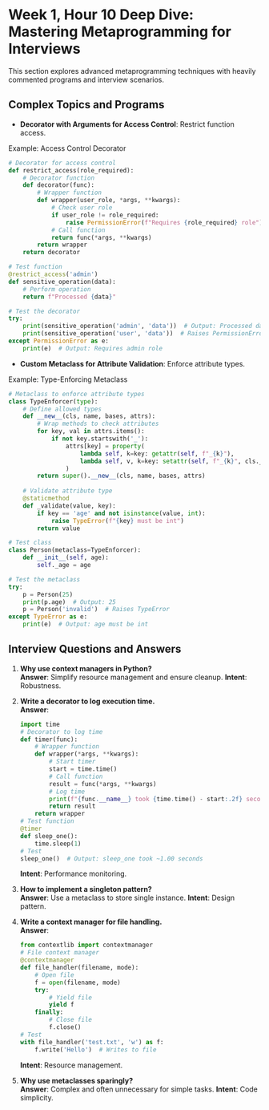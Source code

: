 # Week 1, Hour 10 Deep Dive: Mastering Metaprogramming for Interviews

This section explores advanced metaprogramming techniques with heavily commented programs and interview scenarios.

## Complex Topics and Programs
- **Decorator with Arguments for Access Control**: Restrict function access.

Example: Access Control Decorator
```python
# Decorator for access control
def restrict_access(role_required):
    # Decorator function
    def decorator(func):
        # Wrapper function
        def wrapper(user_role, *args, **kwargs):
            # Check user role
            if user_role != role_required:
                raise PermissionError(f"Requires {role_required} role")
            # Call function
            return func(*args, **kwargs)
        return wrapper
    return decorator

# Test function
@restrict_access('admin')
def sensitive_operation(data):
    # Perform operation
    return f"Processed {data}"

# Test the decorator
try:
    print(sensitive_operation('admin', 'data'))  # Output: Processed data
    print(sensitive_operation('user', 'data'))  # Raises PermissionError
except PermissionError as e:
    print(e)  # Output: Requires admin role
```

- **Custom Metaclass for Attribute Validation**: Enforce attribute types.

Example: Type-Enforcing Metaclass
```python
# Metaclass to enforce attribute types
class TypeEnforcer(type):
    # Define allowed types
    def __new__(cls, name, bases, attrs):
        # Wrap methods to check attributes
        for key, val in attrs.items():
            if not key.startswith('_'):
                attrs[key] = property(
                    lambda self, k=key: getattr(self, f"_{k}"),
                    lambda self, v, k=key: setattr(self, f"_{k}", cls._validate(v, k))
                )
        return super().__new__(cls, name, bases, attrs)
    
    # Validate attribute type
    @staticmethod
    def _validate(value, key):
        if key == 'age' and not isinstance(value, int):
            raise TypeError(f"{key} must be int")
        return value

# Test class
class Person(metaclass=TypeEnforcer):
    def __init__(self, age):
        self._age = age

# Test the metaclass
try:
    p = Person(25)
    print(p.age)  # Output: 25
    p = Person('invalid')  # Raises TypeError
except TypeError as e:
    print(e)  # Output: age must be int
```

## Interview Questions and Answers
1. **Why use context managers in Python?**  
   **Answer**: Simplify resource management and ensure cleanup. **Intent**: Robustness.

2. **Write a decorator to log execution time.**  
   **Answer**:
   ```python
   import time
   # Decorator to log time
   def timer(func):
       # Wrapper function
       def wrapper(*args, **kwargs):
           # Start timer
           start = time.time()
           # Call function
           result = func(*args, **kwargs)
           # Log time
           print(f"{func.__name__} took {time.time() - start:.2f} seconds")
           return result
       return wrapper
   # Test function
   @timer
   def sleep_one():
       time.sleep(1)
   # Test
   sleep_one()  # Output: sleep_one took ~1.00 seconds
   ```
   **Intent**: Performance monitoring.

3. **How to implement a singleton pattern?**  
   **Answer**: Use a metaclass to store single instance. **Intent**: Design pattern.

4. **Write a context manager for file handling.**  
   **Answer**:
   ```python
   from contextlib import contextmanager
   # File context manager
   @contextmanager
   def file_handler(filename, mode):
       # Open file
       f = open(filename, mode)
       try:
           # Yield file
           yield f
       finally:
           # Close file
           f.close()
   # Test
   with file_handler('test.txt', 'w') as f:
       f.write('Hello')  # Writes to file
   ```
   **Intent**: Resource management.

5. **Why use metaclasses sparingly?**  
   **Answer**: Complex and often unnecessary for simple tasks. **Intent**: Code simplicity.